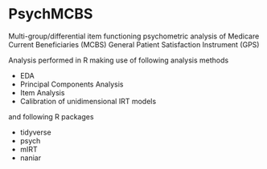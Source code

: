 # PsychMCBS
Multi-group/differential item functioning psychometric analysis of Medicare Current Beneficiaries (MCBS) General Patient Satisfaction Instrument (GPS)

Analysis performed in R making use of following analysis methods
* EDA 
* Principal Components Analysis 
* Item Analysis
* Calibration of unidimensional IRT models

and following R packages 
* tidyverse
* psych
* mIRT
* naniar


